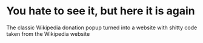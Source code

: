 # You hate to see it, but here it is again
The classic Wikipedia donation popup turned into a website with shitty code taken from the Wikipedia website
